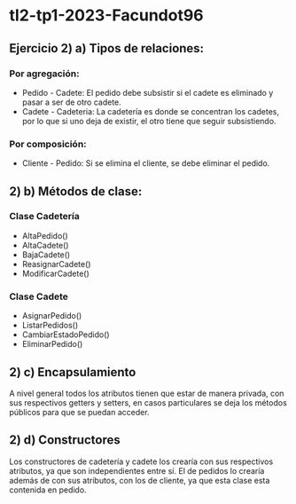 # tl2-tp1-2023-Facundot96

## Ejercicio 2) a) Tipos de relaciones:

### Por agregación:

* Pedido - Cadete: El pedido debe subsistir si el cadete es eliminado y pasar a ser de otro cadete.
* Cadete - Cadeteria: La cadetería es donde se concentran los cadetes, por lo que si uno deja de existir, el otro tiene que seguir subsistiendo.

### Por composición:

* Cliente - Pedido: Si se elimina el cliente, se debe eliminar el pedido.

## 2) b) Métodos de clase:

### Clase Cadetería

* AltaPedido()
* AltaCadete()
* BajaCadete()
* ReasignarCadete()
* ModificarCadete()

### Clase Cadete

* AsignarPedido()
* ListarPedidos()
* CambiarEstadoPedido()
* EliminarPedido()

## 2) c) Encapsulamiento

A nivel general todos los atributos tienen que estar de manera privada, con sus respectivos getters y setters, en casos particulares se deja los métodos públicos para que se puedan acceder.

## 2) d) Constructores

Los constructores de cadetería y cadete los crearía con sus respectivos atributos, ya que son independientes entre sí. El de pedidos lo crearía además de con sus atributos, con los de cliente, ya que esta clase esta contenida en pedido.


